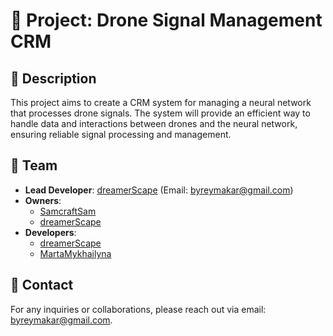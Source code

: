 # 🚀 **Project: Drone Signal Management CRM**

## 📖 **Description**

This project aims to create a CRM system for managing a neural network that processes drone signals. The system will provide an efficient way to handle data and interactions between drones and the neural network, ensuring reliable signal processing and management.

## 👤 **Team**

- **Lead Developer**: [dreamerScape](https://github.com/dreamerScape) (Email: [byreymakar@gmail.com](mailto:byreymakar@gmail.com))
- **Owners**:
  - [SamcraftSam](https://github.com/SamcraftSam)
  - [dreamerScape](https://github.com/dreamerScape)
- **Developers**:
  - [dreamerScape](https://github.com/dreamerScape)
  - [MartaMykhailyna](https://github.com/MartaMykhailyna)

## 📩 **Contact**

For any inquiries or collaborations, please reach out via email: [byreymakar@gmail.com](mailto:byreymakar@gmail.com).
